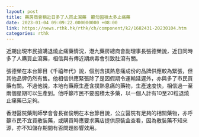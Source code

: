 ```yaml
---
layout: post
title: 藥房商會稱近日多了人買止瀉藥　籲勿囤積太多止痛藥
date: 2023-01-04 09:09:22.000000000 +08:00
link: https://news.rthk.hk/rthk/ch/component/k2/1682431-20230104.htm
categories: rthk
---
```


近期出現市民搶購退燒止痛藥情況，港九藥房總商會副理事長張德榮說，近日同時多了人購買止瀉藥，相信與有傳近期病毒會引致肚瀉有關。

張德榮在本台節目《千禧年代》說，個別含撲熱息痛成份的品牌供應較為緊張，但其他品牌仍然有售。他相信供應緊張除了是因假期令運輸延遲外，亦與多了市民買藥有關。不過他說，本地有藥廠生產含撲熱息痛的藥物，生產速度快，相信過一至兩個星期可以生產到。他呼籲市民不要囤積太多藥，以一個人計有10至20粒退燒止痛藥已足夠。

香港醫院藥劑師學會會長崔俊明在本台節目說，公立醫院有足夠的相關藥物，亦呼籲市民不宜買散裝藥，或購買時應要求藥店提供原裝盒查看，因為散裝藥不知來源，亦不知儲存期間有否問題影響效用。
